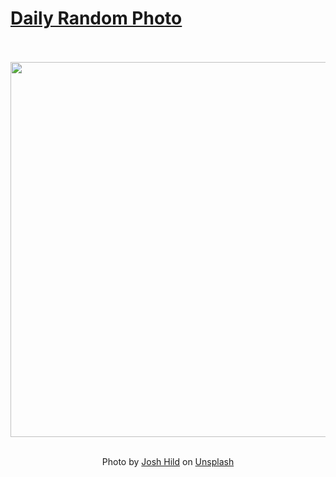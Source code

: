 # [Daily Random Photo](https://www.dailyrandomphoto.com/)

<div align="center">
  <br>
  <br>
  <a href="https://www.dailyrandomphoto.com/p/2025/2025-04-04/"><img src="https://images.unsplash.com/photo-1740548786545-443986b49549?crop=entropy&cs=tinysrgb&fit=max&fm=jpg&ixid=M3w3NzUwOHwwfDF8cmFuZG9tfHx8fHx8fHx8MTc0MzcyNzM5Mnw&ixlib=rb-4.0.3&q=80&w=1080" width="600px"></a>
  <br>
  <br>
  <p class="has-text-grey">Photo by <a href="https://unsplash.com/@joshhild?utm_source=Daily%20Random%20Photo&amp;utm_medium=referral" target="_blank" rel="noopener noreferrer">Josh Hild</a> on <a href="https://unsplash.com/photos/a-very-tall-building-towering-over-a-city-at-night-ZDfFJZ5ruaI?utm_source=Daily%20Random%20Photo&amp;utm_medium=referral" target="_blank" rel="noopener noreferrer">Unsplash</a></p>
</div>
